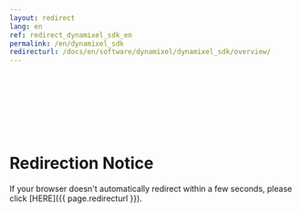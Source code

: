 ```yaml
---
layout: redirect
lang: en
ref: redirect_dynamixel_sdk_en
permalink: /en/dynamixel_sdk
redirecturl: /docs/en/software/dynamixel/dynamixel_sdk/overview/
---
```


<br><br><br><br><br><br>
# Redirection Notice
If your browser doesn't automatically redirect within a few seconds, please click [HERE]({{ page.redirecturl }}).
